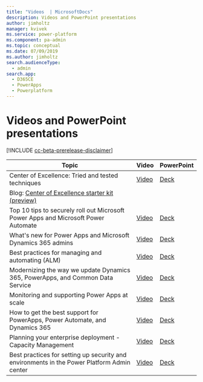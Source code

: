 ```yaml
---
title: "Videos  | MicrosoftDocs"
description: Videos and PowerPoint presentations 
author: jimholtz
manager: kvivek
ms.service: power-platform
ms.component: pa-admin
ms.topic: conceptual
ms.date: 07/09/2019
ms.author: jimholtz 
search.audienceType: 
  - admin
search.app: 
  - D365CE
  - PowerApps
  - Powerplatform
---
```

# Videos and PowerPoint presentations

[!INCLUDE [cc-beta-prerelease-disclaimer](../includes/cc-beta-prerelease-disclaimer.md)]


|Topic  |Video  |PowerPoint  |
|---------|---------|---------|
|Center of Excellence: Tried and tested techniques|[Video](https://youtu.be/ItjPsGZ2NBE)  |[Deck](https://medius.studios.ms/video/asset/PPT/MBAS19-BRK2004)  |
|Blog: [Center of Excellence starter kit (preview)](https://powerapps.microsoft.com/blog/introducing-the-powerapps-center-of-excellence-starter-kit/)    |  |  |
|Top 10 tips to securely roll out Microsoft Power Apps and Microsoft Power Automate |[Video](https://youtu.be/BnolkTK2Sng) | [Deck](https://medius.studios.ms/video/asset/PPT/MBAS19-BRK2005) |
|What's new for Power Apps and Microsoft Dynamics 365 admins |[Video](https://youtu.be/arzQrPPItlY) |[Deck](https://medius.studios.ms/video/asset/PPT/MBAS19-BRK2000) |
|Best practices for managing and automating (ALM) |[Video](https://youtu.be/aWjMFxI3y8c)| [Deck](https://medius.studios.ms/video/asset/PPT/MBAS19-BRK2001) |
|Modernizing the way we update Dynamics 365, PowerApps, and Common Data Service| [Video](https://youtu.be/QOsqMRoXUqY) |[Deck](https://medius.studios.ms/video/asset/PPT/MBAS19-BRK2039) |
|Monitoring and supporting Power Apps at scale |[Video](https://youtu.be/HjWUrDGme6Y) | [Deck](https://medius.studios.ms/video/asset/PPT/MBAS19-BRK2040) |
|How to get the best support for PowerApps, Power Automate, and Dynamics 365 | [Video](https://youtu.be/An3IfFdZlT8)| [Deck](https://medius.studios.ms/video/asset/PPT/MBAS19-THR2002) |
|Planning your enterprise deployment - Capacity Management | [Video](https://youtu.be/RCo3XNaAD2A) | [Deck](https://medius.studios.ms/video/asset/PPT/MBAS19-THR3005)          |
|Best practices for setting up security and environments in the Power Platform Admin center     | [Video](https://youtu.be/SVY-h5YRMEY)| [Deck](https://medius.studios.ms/video/asset/PPT/MBAS19-THR2003) |
